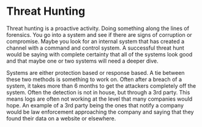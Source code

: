 # Threat Hunting

Threat hunting is a proactive activity.  Doing something along the lines of forensics.  You go into a system and see if there are signs of corruption or compromise. Maybe you look for an internal system that has created a channel with a command and control system. A successful threat hunt would be saying with complete certainty that all of the systems look good and that maybe one or two systems will need a deeper dive.


Systems are either protection based or response based. A tie between these two methods is something to work on. Often after a breach of a system, it takes more than 6 months to get the attackers completely off the system. Often the detection is not in house, but through a 3rd party. This means logs are often not working at the level that many companies would hope. An example of a 3rd party being the ones that notify a company would be law enforcement approaching the company and saying that they found their data on a website or elsewhere. 